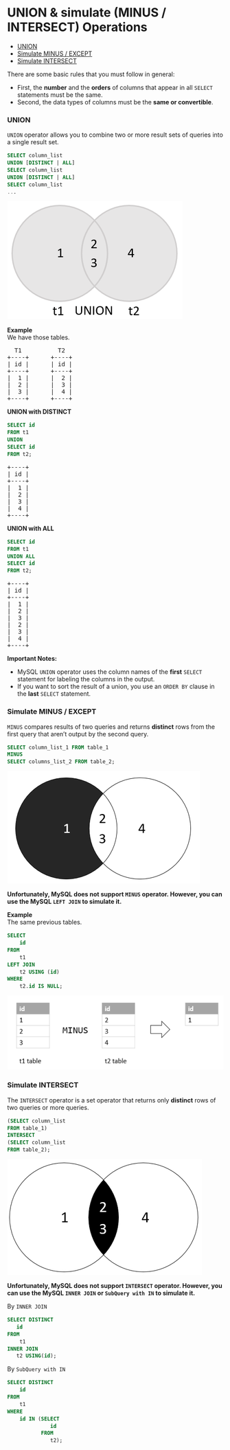 # UNION & simulate (MINUS / INTERSECT) Operations

* [UNION](#union) <br>
* [Simulate MINUS / EXCEPT](#simulate-minus--except) <br>
* [Simulate INTERSECT](#simulate-intersect) <br>

There are some basic rules that you must follow in general:
* First, the **number** and the **orders** of columns that appear in all `SELECT` statements must be the same.
* Second, the data types of columns must be the **same or convertible**.

### UNION
`UNION` operator allows you to combine two or more result sets of queries into a single result set.

```sql
SELECT column_list
UNION [DISTINCT | ALL]
SELECT column_list
UNION [DISTINCT | ALL]
SELECT column_list
...
```

![MySQL UNION](./images/MySQL-UNION.png)

**Example** <br>
We have those tables.
<pre>
  T1          T2
+----+      +----+
| id |      | id |
+----+      +----+
|  1 |      |  2 |
|  2 |      |  3 |
|  3 |      |  4 |
+----+      +----+
</pre>

**UNION with DISTINCT**
```sql
SELECT id
FROM t1
UNION
SELECT id
FROM t2;
```
<pre>
+----+
| id |
+----+
|  1 |
|  2 |
|  3 |
|  4 |
+----+
</pre>

**UNION with ALL**
```sql
SELECT id
FROM t1
UNION ALL
SELECT id
FROM t2;
```
<pre>
+----+
| id |
+----+
|  1 |
|  2 |
|  3 |
|  2 |
|  3 |
|  4 |
+----+
</pre>

**Important Notes:**

* MySQL `UNION` operator uses the column names of the **first** `SELECT` statement for labeling the columns in the output.
* If you want to sort the result of a union, you use an `ORDER BY` clause in the **last** `SELECT` statement.

### Simulate MINUS / EXCEPT
`MINUS` compares results of two queries and returns **distinct** rows from the first query that aren’t output by the second query.

```sql
SELECT column_list_1 FROM table_1
MINUS
SELECT columns_list_2 FROM table_2;
```

![MySQL UNION](./images/MySQL-MINUS.png)

**Unfortunately, MySQL does not support `MINUS` operator. However, you can use the MySQL `LEFT JOIN` to simulate it.**

**Example** <br>
The same previous tables.

```sql
SELECT
    id
FROM
    t1
LEFT JOIN
    t2 USING (id)
WHERE
    t2.id IS NULL;
```

![MySQL UNION](./images/MySQL-MINUS-Example.png)

### Simulate INTERSECT
The `INTERSECT` operator is a set operator that returns only **distinct** rows of two queries or more queries.

```sql
(SELECT column_list
FROM table_1)
INTERSECT
(SELECT column_list
FROM table_2);
```

![MySQL UNION](./images/MySQL-INTERSECT.png)

**Unfortunately, MySQL does not support `INTERSECT` operator. However, you can use the MySQL `INNER JOIN` or `SubQuery with IN` to simulate it.**

By `INNER JOIN`
```sql
SELECT DISTINCT
   id
FROM
    t1
INNER JOIN
   t2 USING(id);
```

By `SubQuery with IN`
```sql
SELECT DISTINCT
    id
FROM
    t1
WHERE
    id IN (SELECT
              id
           FROM
              t2);
```
